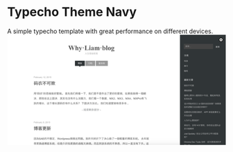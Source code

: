 # Typecho Theme Navy
A simple typecho template with great performance on different devices.
![Typecho-Navy](./screenshot.png)

